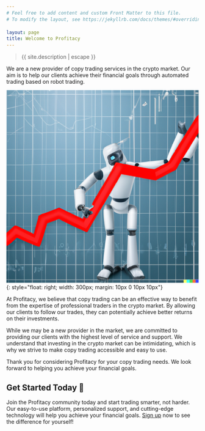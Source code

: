 ```yaml
---
# Feel free to add content and custom Front Matter to this file.
# To modify the layout, see https://jekyllrb.com/docs/themes/#overriding-theme-defaults

layout: page
title: Welcome to Profitacy
---
```

> {{ site.description | escape }}

We are a new provider of copy trading services in the crypto market. Our aim is to help our clients achieve their financial goals through automated trading based on robot trading.

![Robot profit](robot_profit.png){: style="float: right; width: 300px; margin: 10px 0 10px 10px"}

At Profitacy, we believe that copy trading can be an effective way to benefit from the expertise of professional traders in the crypto market. By allowing our clients to follow our trades, they can potentially achieve better returns on their investments.

While we may be a new provider in the market, we are committed to providing our clients with the highest level of service and support. We understand that investing in the crypto market can be intimidating, which is why we strive to make copy trading accessible and easy to use.

Thank you for considering Profitacy for your copy trading needs. We look forward to helping you achieve your financial goals.

## Get Started Today 📅
Join the Profitacy community today and start trading smarter, not harder. Our easy-to-use platform, personalized support, and cutting-edge technology will help you achieve your financial goals. [Sign up](/signup) now to see the difference for yourself!
